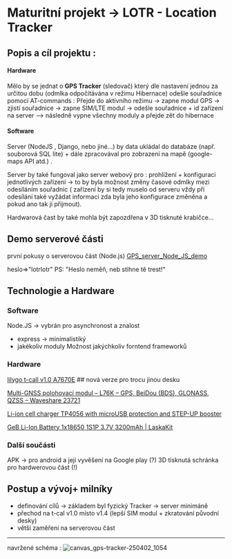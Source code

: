 # Maturitní projekt -> LOTR - Location Tracker

## Popis a cíl projektu : 

#### Hardware
  Mělo by se jednat o **GPS Tracker** (sledovač) který dle nastavení jednou za určitou dobu (odmlka odpočítávána v režimu Hibernace) odešle souřadnice pomocí AT-commands
  : Přejde do aktivního režimu -> zapne modul GPS -> zjistí souřadnice -> zapne SIM/LTE modul -> odešle souřadnice + id zařízení na server --> následně vypne všechny moduly a přejde zět do hibernace
#### Software
  Server (NodeJS , Django, nebo jiné...) by data ukládal do databáze (např. souborová SQL lite) + dále zpracovával pro zobrazení na mapě (google-maps API atd.) .

  Server by také fungoval jako server webový pro : prohlížení + konfiguraci jednotlivých zařízení -> to by byla možnost změny časové odmlky mezi odesíláním souřadnic ( zařízení by si tedy muselo od serveru vždy při odesílání také vyžádat informaci zda byla jeho konfigurace změněna a pokud ano tak ji přijmout).
  
Hardwarová čast by také mohla být zapozdřena v 3D tisknuté krabičce...

## Demo serverové části
první pokusy o serverovou část (Node.js)
[GPS_server_Node_JS_demo](https://lotr-system.xyz)

heslo=>"lotrlotr" PS: "Heslo neměň, neb stihne tě trest!"
## Technologie a Hardware

### Software
Node.JS -> vybrán pro asynchronost a znalost
  + express -> minimalistiký
  + jakékoliv moduly
Možnost jakýchkoliv forntend frameworků
### Hardware

[lilygo t-call v1.0 A7670E](https://github.com/Balner123/GPS_server_NodeJS/blob/LilyGO-T-A76XX-main/MAIN/gps_tracker.ino) ## nová verze pro trocu jinou desku

[Multi-GNSS polohovací modul – L76K – GPS, BeiDou (BDS), GLONASS, QZSS – Waveshare 23721](https://botland.cz/gps-moduly/22732-multi-gnss-polohovaci-modul-l76k-gps-beidou-bds-glonass-qzss-waveshare-23721.html)

[Li-ion cell charger TP4056 with microUSB protection and STEP-UP booster ](https://www.laskakit.cz/nabijecka-li-ion-clanku-tp4056-boost-mt3608/)

[GeB Li-Ion Battery 1x18650 1S1P 3.7V 3200mAh  | LaskaKit](https://www.laskakit.cz/en/geb-li-ion-baterie-1x18650-1s1p-3-7v-3200mah/)

### Další součásti
 APK -> pro android a její vyvěšení na Google play (?)
 3D tisknutá schránka pro hardwerovou část (!)

## Postup a vývoj+ milníky

- definování cílů -> základem byl fyzický Tracker -> server minimáně
- přechod na t-cal v1.0  místo v1.4 (lepší SIM modul + zkratování původní desky)
- větší zaměření na serverovou část


----
navržené schéma : 
![canvas_gps-tracker-250402_1054](https://github.com/user-attachments/assets/b7b05b27-2b20-41fa-aff2-bb8e206cb694)



